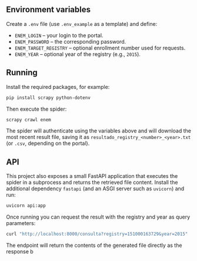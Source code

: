 ## Environment variables

Create a `.env` file (use `.env_example` as a template) and define:

- `ENEM_LOGIN` – your login to the portal.
- `ENEM_PASSWORD` – the corresponding password.
- `ENEM_TARGET_REGISTRY` – optional enrollment number used for requests.
- `ENEM_YEAR` – optional year of the registry (e.g., `2015`).

## Running

Install the required packages, for example:

```bash
pip install scrapy python-dotenv
```

Then execute the spider:

```bash
scrapy crawl enem
```

The spider will authenticate using the variables above and will download the most recent result file, saving it as `resultado_registry_<number>_<year>.txt` (or `.csv`, depending on the portal).

## API

This project also exposes a small FastAPI application that executes the spider
in a subprocess and returns the retrieved file content. Install the additional dependency
`fastapi` (and an ASGI server such as `uvicorn`) and run:

```bash
uvicorn api:app
```

Once running you can request the result with the registry and year as query
parameters:

```bash
curl "http://localhost:8000/consulta?registry=151000163729&year=2015"
```

The endpoint will return the contents of the generated file directly as the
response b